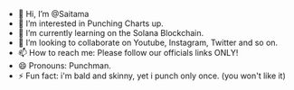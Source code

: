 - 👋 Hi, I’m @Saitama
- 👀 I’m interested in Punching Charts up.
- 🌱 I’m currently learning on the Solana Blockchain.
- 💞️ I’m looking to collaborate on Youtube, Instagram, Twitter and so on.
- 📫 How to reach me: Please follow our officials links ONLY!
- 😄 Pronouns: Punchman.
- ⚡ Fun fact: i'm bald and skinny, yet i punch only once. (you won't like it)

<!---
OnePunchManSaitama/OnePunchManSaitama is a ✨ special ✨ repository because its `README.md` (this file) appears on your GitHub profile.
You can click the Preview link to take a look at your changes.
--->
